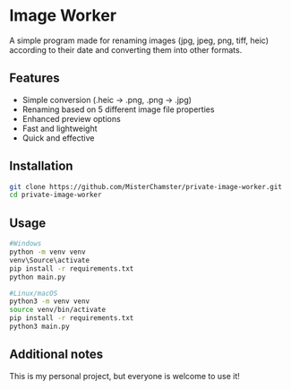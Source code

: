 # Image Worker

A simple program made for renaming images (jpg, jpeg, png, tiff, heic) according to their date and converting them into other formats.


## Features
- Simple conversion (.heic -> .png, .png -> .jpg)
- Renaming based on 5 different image file properties
- Enhanced preview options
- Fast and lightweight
- Quick and effective


## Installation
```bash
git clone https://github.com/MisterChamster/private-image-worker.git
cd private-image-worker
```

## Usage
```bash
#Windows
python -m venv venv
venv\Source\activate
pip install -r requirements.txt
python main.py
```
```bash
#Linux/macOS
python3 -m venv venv
source venv/bin/activate
pip install -r requirements.txt
python3 main.py
```
## Additional notes
This is my personal project, but everyone is welcome to use it!
